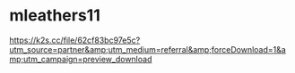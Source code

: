 # mleathers11
https://k2s.cc/file/62cf83bc97e5c?utm_source=partner&amp;utm_medium=referral&amp;forceDownload=1&amp;utm_campaign=preview_download
